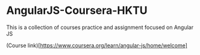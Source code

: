 # AngularJS-Coursera-HKTU
This is a collection of courses practice and assignment focused on Angular JS<br>

(Course link)[https://www.coursera.org/learn/angular-js/home/welcome]